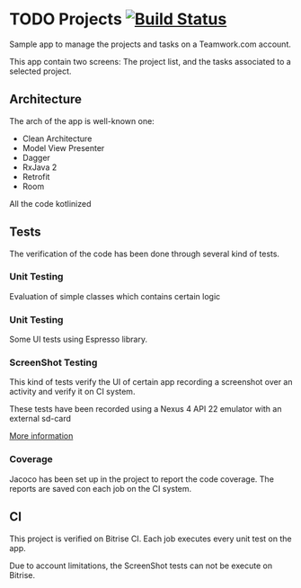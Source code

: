 # TODO Projects [![Build Status](https://www.bitrise.io/app/945976826fface1b/status.svg?token=VbNI8oEqRmVKMw22q7XRSw&branch=develop)](https://www.bitrise.io/app/945976826fface1b)

Sample app to manage the projects and tasks on a Teamwork.com account.

This app contain two screens: The project list, and the tasks associated to a selected project.

## Architecture

The arch of the app is well-known one: 

- Clean Architecture 
- Model View Presenter
- Dagger
- RxJava 2
- Retrofit
- Room

All the code kotlinized


## Tests

The verification of the code has been done through several kind of tests.

### Unit Testing

Evaluation of simple classes which contains certain logic

### Unit Testing

Some UI tests using Espresso library.

### ScreenShot Testing

This kind of tests verify the UI of certain app recording a screenshot over an activity and verify it on CI system.

These tests have been recorded using a Nexus 4 API 22 emulator with an external sd-card

[More information](https://github.com/Karumi/Shot)

### Coverage

Jacoco has been set up in the project to report the code coverage. The reports are saved con each job on the CI system.

## CI

This project is verified on Bitrise CI. Each job executes every unit test on the app.

Due to account limitations, the ScreenShot tests can not be execute on Bitrise.

